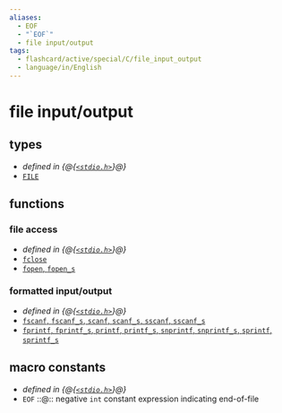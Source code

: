 ```yaml
---
aliases:
  - EOF
  - "`EOF`"
  - file input/output
tags:
  - flashcard/active/special/C/file_input_output
  - language/in/English
---
```


# file input/output

## types

- _defined in {@{[`<stdio.h>`](../../general/C%20file%20input_output.md)}@}_
- [`FILE`](file%20input_output/FILE.md)

## functions

### file access

- _defined in {@{[`<stdio.h>`](../../general/C%20file%20input_output.md)}@}_
- [`fclose`](file%20input_output/fclose.md)
- [`fopen`, `fopen_s`](file%20input_output/fopen.md)

### formatted input/output

- _defined in {@{[`<stdio.h>`](../../general/C%20file%20input_output.md)}@}_
- [`fscanf`, `fscanf_s`, `scanf`, `scanf_s`, `sscanf`, `sscanf_s`](file%20input_output/scanf.md)
- [`fprintf`, `fprintf_s`, `printf`, `printf_s`, `snprintf`, `snprintf_s`, `sprintf`, `sprintf_s`](file%20input_output/printf.md)

## macro constants

- _defined in {@{[`<stdio.h>`](../../general/C%20file%20input_output.md)}@}_
- `EOF` ::@:: negative `int` constant expression indicating end-of-file
